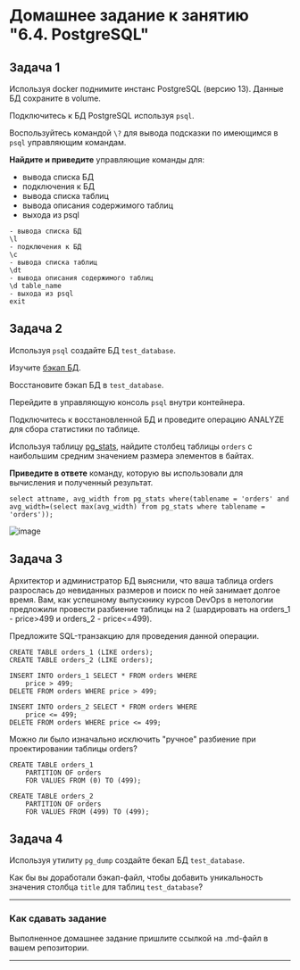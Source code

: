 # Домашнее задание к занятию "6.4. PostgreSQL"

## Задача 1

Используя docker поднимите инстанс PostgreSQL (версию 13). Данные БД сохраните в volume.

Подключитесь к БД PostgreSQL используя `psql`.

Воспользуйтесь командой `\?` для вывода подсказки по имеющимся в `psql` управляющим командам.

**Найдите и приведите** управляющие команды для:
- вывода списка БД
- подключения к БД
- вывода списка таблиц
- вывода описания содержимого таблиц
- выхода из psql

```
- вывода списка БД
\l
- подключения к БД
\c
- вывода списка таблиц
\dt
- вывода описания содержимого таблиц
\d table_name
- выхода из psql
exit

```

## Задача 2

Используя `psql` создайте БД `test_database`.

Изучите [бэкап БД](https://github.com/netology-code/virt-homeworks/tree/master/06-db-04-postgresql/test_data).

Восстановите бэкап БД в `test_database`.

Перейдите в управляющую консоль `psql` внутри контейнера.

Подключитесь к восстановленной БД и проведите операцию ANALYZE для сбора статистики по таблице.

Используя таблицу [pg_stats](https://postgrespro.ru/docs/postgresql/12/view-pg-stats), найдите столбец таблицы `orders` 
с наибольшим средним значением размера элементов в байтах.

**Приведите в ответе** команду, которую вы использовали для вычисления и полученный результат.
```
select attname, avg_width from pg_stats where(tablename = 'orders' and avg_width=(select max(avg_width) from pg_stats where tablename = 'orders'));
```
![image](https://user-images.githubusercontent.com/48878229/151705710-1a20199e-5ad2-4bd6-842b-f6bea04d8901.png)

## Задача 3

Архитектор и администратор БД выяснили, что ваша таблица orders разрослась до невиданных размеров и
поиск по ней занимает долгое время. Вам, как успешному выпускнику курсов DevOps в нетологии предложили
провести разбиение таблицы на 2 (шардировать на orders_1 - price>499 и orders_2 - price<=499).

Предложите SQL-транзакцию для проведения данной операции.

```
CREATE TABLE orders_1 (LIKE orders);
CREATE TABLE orders_2 (LIKE orders);

INSERT INTO orders_1 SELECT * FROM orders WHERE
	price > 499;
DELETE FROM orders WHERE price > 499;

INSERT INTO orders_2 SELECT * FROM orders WHERE
	price <= 499;
DELETE FROM orders WHERE price <= 499;
```

Можно ли было изначально исключить "ручное" разбиение при проектировании таблицы orders?

```
CREATE TABLE orders_1
    PARTITION OF orders
    FOR VALUES FROM (0) TO (499);

CREATE TABLE orders_2
    PARTITION OF orders
    FOR VALUES FROM (499) TO (499);
```

## Задача 4

Используя утилиту `pg_dump` создайте бекап БД `test_database`.

Как бы вы доработали бэкап-файл, чтобы добавить уникальность значения столбца `title` для таблиц `test_database`?

---

### Как cдавать задание

Выполненное домашнее задание пришлите ссылкой на .md-файл в вашем репозитории.

---
